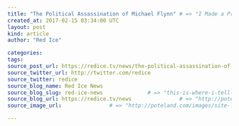 ```yaml
---
title: "The Political Assassination of Michael Flynn" # => "I Made a Pretty Gem - Planet.rb"
created_at: 2017-02-15 03:34:00 UTC
layout: post
kind: article
author: "Red Ice"

categories: 
tags: 
source_post_url: https://redice.tv/news/the-political-assassination-of-michael-flynn    # => "http://poteland.com/blog/i-made-a-pretty-gem-planet-dot-rb/"
source_twitter_url: http://twitter.com/redice
source_twitter: redice
source_blog_name: Red Ice News
source_blog_slug: red-ice-news              # => "this-is-where-i-tell-you-stuff"
source_blog_url: https://redice.tv/news               # => "http://poteland.com/articles"
source_image_url:               # => "http://poteland.com/images/site-logo.png"

---
```



<!--
   &lt;img align=&quot;left&quot; alt=&quot;The Political Assassination of Michael Flynn&quot; src=&quot;https://rdice.net/a/c/n/17/02150433-penceflynn12.9cd7b47f.jpg&quot;&gt; Editor&#39;s Note: Ignore the anti-Trump sentiment here. This article – clearly not written by a Trump supporter – explains why Flynn&#39;s resignation is the result of deep state antagonism toward the Trump administration. If we are to believe the Trump White House, National Security Adviser Michael Flynn just resigned because he lied about his conversations with Russia&#39;s ambassador to the vice president. As White House senior counselor Kellyanne Conway told NBC&#39;s &quot;Today Show&quot; on Tuesday: &quot;Misleading the vice president really was the key here.&quot; That sounds about as credible as when the president told CIA employees that the media had invented the story about his enmity toward the spy agency, not even two weeks after he had taken to Twitter to compare the CIA to Nazis. It&#39;s about as credible as President…           # => "I’ve been hurting to write this ever since we had the idea of creating a Planet for Cubox..." (Continued)
   red-ice-news              # => "this-is-where-i-tell-you-stuff"
   https://redice.tv/news               # => "http://poteland.com/articles"
                 # => "http://poteland.com/images/site-logo.png"
<img align="left" alt="The Political Assassination of Michael Flynn" src="https://rdice.net/a/c/n/17/02150433-penceflynn12.9cd7b47f.jpg"> Editor's Note: Ignore the anti-Trump sentiment here. This article – clearly not written by a Trump supporter – explains why Flynn's resignation is the result of deep state antagonism toward the Trump administration. If we are to believe the Trump White House, National Security Adviser Michael Flynn just resigned because he lied about his conversations with Russia's ambassador to the vice president. As White House senior counselor Kellyanne Conway told NBC's "Today Show" on Tuesday: "Misleading the vice president really was the key here." That sounds about as credible as when the president told CIA employees that the media had invented the story about his enmity toward the spy agency, not even two weeks after he had taken to Twitter to compare the CIA to Nazis. It's about as credible as President…<div class="">
    <i>Source: <a href="https://redice.tv/news">Red Ice News</a></i>
</div>
